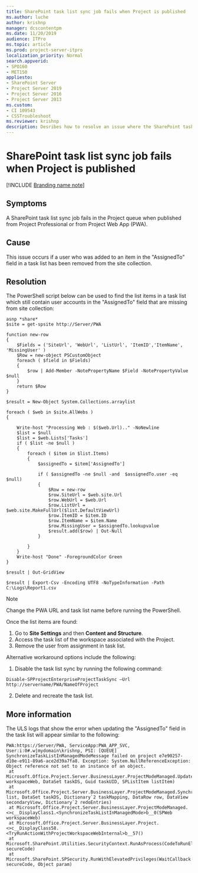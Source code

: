 ```yaml
---
title: SharePoint task list sync job fails when Project is published
ms.author: luche
author: krishnp
manager: dcscontentpm
ms.date: 11/20/2019
audience: ITPro
ms.topic: article
ms.prod: project-server-itpro
localization_priority: Normal
search.appverid:
- SPO160
- MET150
appliesto:
- SharePoint Server
- Project Server 2019
- Project Server 2016
- Project Server 2013
ms.custom: 
- CI 109543
- CSSTroubleshoot 
ms.reviewer: krishnp 
description: Desribes how to resolve an issue where the SharePoint task list sync job fails when published from Project Professional or PWA. 
---
```


# SharePoint task list sync job fails when Project is published

[!INCLUDE [Branding name note](../../../includes/branding-name-note.md)]

## Symptoms
A SharePoint task list sync job fails in the Project queue when published from Project Professional or from Project Web App (PWA). 

## Cause
This issue occurs if a user who was added to an item in the "AssignedTo" field in a task list has been removed from the site collection.

## Resolution
The PowerShell script below can be used to find the list items in a task list which still contain user accounts in the "AssignedTo" field that are missing from site collection:
 
```
asnp *share*
$site = get-spsite http://Server/PWA
 
function new-row
{
    $Fields = ('SiteUrl', 'WebUrl', 'ListUrl', 'ItemID','ItemName', 'MissingUser' )
    $Row = new-object PSCustomObject
    foreach ( $field in $Fields)
    {
        $row | Add-Member -NotePropertyName $Field -NotePropertyValue $null
    }
    return $Row
}
 
$result = New-Object System.Collections.arraylist
 
foreach ( $web in $site.AllWebs )
{
    
    Write-host "Processing Web : $($web.Url).." -NoNewline
    $list = $null
    $list = $web.Lists['Tasks']
    if ( $list -ne $null )
    {
        foreach ( $item in $list.Items)
        {
            $assignedTo = $item['AssignedTo']
 
            if ( $assignedTo -ne $null -and  $assignedTo.user -eq $null)
            {
                $Row = new-row
                $row.SiteUrl = $web.site.Url
                $row.WebUrl = $web.Url
                $row.ListUrl = $web.site.MakeFullUrl($list.DefaultViewUrl)
                $row.ItemID = $item.ID
                $row.ItemName = $item.Name
                $row.MissingUser = $assignedTo.lookupvalue
                $result.add($row) | Out-Null
            }
 
        }
    }
    Write-host "Done" -ForegroundColor Green
}
 
$result | Out-GridView
 
$result | Export-Csv -Encoding UTF8 -NoTypeInformation -Path C:\Logs\Report1.csv 
```
> [!NOTE]
> Change the PWA URL and task list name before running the PowerShell.
 
Once the list items are found:
1.    Go to **Site Settings** and then **Content and Structure**. 
2.    Access the task list of the workspace associated with the Project. 
3.    Remove the user from assignment in task list.

Alternative workaround options include the following:
 
1.    Disable the task list sync by running the following command:
```
Disable-SPProjectEnterpriseProjectTaskSync –Url http://servername/PWA/NameOfProject
```
 
2.    Delete and recreate the task list.

## More information
The ULS logs that show the error when updating the "AssignedTo" field in the task list will appear similar to the following:

``` 
PWA:https://Server/PWA, ServiceApp:PWA_APP_SVC, User:i:0#.w|mydomain\krishnp, PSI: [QUEUE] SynchronizeTaskListInManagedModeMessage failed on project e7e90257-d10e-e911-89a6-ace2d39a7fa8. Exception: System.NullReferenceException: Object reference not set to an instance of an object.    
 at Microsoft.Office.Project.Server.BusinessLayer.ProjectModeManaged.UpdateAssignedToField(SPWeb workspaceWeb, DataSet taskDS, Guid taskUID, SPListItem listItem)    
 at Microsoft.Office.Project.Server.BusinessLayer.ProjectModeManaged.SynchronizeTask(SPList list, DataSet taskDS, Dictionary`2 taskMapping, DataRow row, DataView secondaryView, Dictionary`2 redoEntries)    
 at Microsoft.Office.Project.Server.BusinessLayer.ProjectModeManaged.<>c__DisplayClass1.<SynchronizeTaskListInManagedMode>b__0(SPWeb workspaceWeb)    
 at Microsoft.Office.Project.Server.BusinessLayer.Project.<>c__DisplayClass58.<TryRunActionWithProjectWorkspaceWebInternal>b__57()    
 at Microsoft.SharePoint.Utilities.SecurityContext.RunAsProcess(CodeToRunElevated secureCode)    
 at Microsoft.SharePoint.SPSecurity.RunWithElevatedPrivileges(WaitCallback secureCode, Object param)
```
